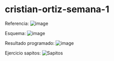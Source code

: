 # cristian-ortiz-semana-1
Referencia:
![image](https://user-images.githubusercontent.com/88666377/216849277-dfda2feb-f137-4507-b82b-b15385b3599e.png)

Esquema:
![image](https://user-images.githubusercontent.com/88666377/216849739-2f0ba36d-f295-47f6-93d7-da83cb0bd815.png)

Resultado programado:
![image](https://user-images.githubusercontent.com/88666377/216850189-069c4c84-85d4-46e3-92bc-c592419040ec.png)

Ejercicio sapitos:
![Sapitos](https://user-images.githubusercontent.com/88666377/216509838-a8168ffb-2bed-484c-a7df-623217c819a4.png)
